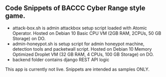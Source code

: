 ## Code Snippets of BACCC Cyber Range style game. 
- attack-box.sh is admin attackbox setup script loaded with Atomic Operator. Hosted on Debian 10 Basic CPU VM (2GB RAM, 2CPUs, 50 GB Storage) on DO.
- admin-honeypot.sh is setup script for admin honeypot machine, detection tools and packetwall script. Hosted on Debian 10 Memory Optimized Droplet VM (32 GB RAM, 4 CPUs, 100 GB Storage) on DO.
- backend folder contains django REST API logic

This app is currently not live. Snippets are intended as samples ONLY. 
